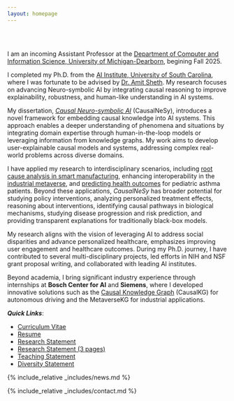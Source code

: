 ```yaml
---
layout: homepage
---
```


<h1 id="about-me"></h1>

<h2 style="margin: 60px 0px 10px;"></h2>

I am an incoming Assistant Professor at the [Department of Computer and Information Science, University of Michigan-Dearborn](https://mcommunity.umich.edu/person/jaimini), begining Fall 2025. 

I completed my Ph.D. from the [AI Institute, University of South Carolina](https://aiisc.ai/), where I was fortunate to be advised by [Dr. Amit Sheth](https://amit.aiisc.ai/). My research focuses on advancing Neuro-symbolic AI by integrating causal reasoning to improve explainability, robustness, and human-like understanding in AI systems. 

My dissertation, *[Causal Neuro-symbolic AI](https://ieeexplore.ieee.org/document/10570374)* (CausalNeSy), introduces a novel framework for embedding causal knowledge into AI systems. This approach enables a deeper understanding of phenomena and situations by integrating domain expertise through human-in-the-loop models or leveraging information from knowledge graphs. My work aims to develop user-explainable causal models and systems, addressing complex real-world problems across diverse domains.

I have applied my research to interdisciplinary scenarios, including [root cause analysis in smart manufacturing](https://scholarcommons.sc.edu/cgi/viewcontent.cgi?article=1633&context=aii_fac_pub), enhancing interoperability in the [industrial metaverse](https://ieeexplore.ieee.org/abstract/document/10018009), and [predicting health outcomes](https://ieeexplore.ieee.org/abstract/document/10628667) for pediatric asthma patients. Beyond these applications, *CausalNeSy* has broader potential for studying policy interventions, analyzing personalized treatment effects, reasoning about interventions, identifying causal pathways in biological mechanisms, studying disease progression and risk prediction, and providing transparent explanations for traditionally black-box models.

My research aligns with the vision of leveraging AI to address social disparities and advance personalized healthcare, emphasizes improving user engagement and healthcare outcomes. During my Ph.D. journey, I have contributed to several multi-disciplinary projects, led efforts in NIH and NSF grant proposal writing, and collaborated with leading AI institutes.

Beyond academia, I bring significant industry experience through internships at <strong>Bosch Center for AI</strong> and <strong>Siemens</strong>, where I developed innovative solutions such as the [Causal Knowledge Graph](https://ieeexplore.ieee.org/abstract/document/9706608) (CausalKG) for autonomous driving and the MetaverseKG for industrial applications.

***Quick Links***: 
- [Curriculum Vitae](https://github.com/utkarshani/utkarshani.github.io/blob/main/CurriculumVitae_Utkarshani.pdf)
- [Resume](https://github.com/utkarshani/utkarshani.github.io/blob/289dd032f56553af749d8ae47b8a5af48dd09f54/Resume_Utkarshani.pdf)
- [Research Statement](https://github.com/utkarshani/utkarshani.github.io/blob/main/ResearchStatement_Utkarshani.pdf)
- [Research Statement (3 pages)](https://github.com/utkarshani/utkarshani.github.io/blob/main/ResearchStatement%20Short3Pages_Utkarshani.pdf)
- [Teaching Statement](https://github.com/utkarshani/utkarshani.github.io/blob/main/TeachingStatement_Utkarshani.pdf)
- [Diversity Statement](https://github.com/utkarshani/utkarshani.github.io/blob/main/DiversityStatement_Utkarshani.pdf)
<!-- <strong style="color:#e74d3c; font-weight:600"><strong style="color:#e74d3c; font-weight:600">I am actively looking for self-motivated Ph.D. students with interests in computer vision and machine learning. If you are interested, please send me an email. You may see details [here](./openings/).</strong> -->

{% include_relative _includes/news.md %}

{% include_relative _includes/contact.md %}

